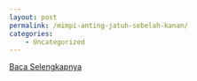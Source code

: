 ```yaml
---
layout: post
permalink: /mimpi-anting-jatuh-sebelah-kanan/
categories:
    - Uncategorized
---
```


[Baca Selengkapnya](/10)